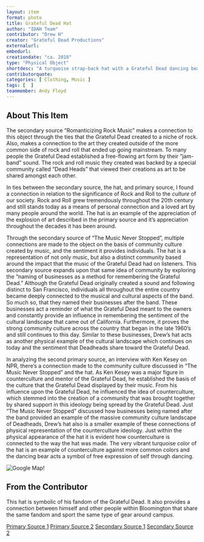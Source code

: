 ```yaml
---
layout: item
format: photo
title: Grateful Dead Hat
author: "IDAH Team"
contributor: "Drew H"
creator: "Grateful Dead Productions"
externalurl: 
embedurl: 
creationdate: "ca. 2018"
type: "Physical Object"
shortdesc: "A turquoise strap-back hat with a Grateful Dead dancing bear on the front "
contributorquote: 
categories: [ Clothing, Music ]
tags: [  ]
teammember: Andy Floyd
---
```


## About This Item

The secondary source “Romanticizing Rock Music” makes a connection to this object through the ties that the Grateful Dead created to a niche of rock. Also, makes a connection to the art they created outside of the more common side of rock and roll that ended up going mainstream. To many people the Grateful Dead established a free-flowing art form by their “jam-band” sound. The rock and roll music they created was backed by a special community called “Dead Heads” that viewed their creations as art to be shared amongst each other. 

In ties between the secondary source, the hat, and primary source, I found a connection in relation to the significance of Rock and Roll to the *culture* of our society. Rock and Roll grew tremendously throughout the 20th century and still stands today as a means of personal connection and a loved art by many people around the world. The hat is an example of the appreciation of the explosion of art described in the primary source and it’s appreciation throughout the decades it has been around.

Through the secondary source of “The Music Never Stopped”, multiple connections are made to the object on the basis of community culture created by music, and the sentiment it provides individuals. The hat is a representation of not only music, but also a distinct community based around the impact that the music of the Grateful Dead had on listeners. This secondary source expands upon that same idea of community by exploring the “naming of businesses as a method for remembering the Grateful Dead.” Although the Grateful Dead originally created a sound and following distinct to San Francisco, individuals all throughout the entire country became deeply connected to the musical and cultural aspects of the band. So much so, that they named their businesses after the band. These businesses act a reminder of what the Grateful Dead meant to the owners and constantly provide an influence in remembering the sentiment of the cultural landscape that came out of California. Furthermore, it proves the strong community culture across the country that began in the late 1960’s and still continues to this day. Similar to these businesses, Drew’s hat acts as another physical example of the cultural landscape which continues on today and the sentiment that Deadheads share toward the Grateful Dead.

In analyzing the second primary source, an interview with Ken Kesey on NPR, there’s a connection made to the community culture discussed in “The Music Never Stopped” and the hat. As Ken Kesey was a major figure in counterculture and mentor of the Grateful Dead, he established the basis of the culture that the Grateful Dead displayed by their music. From his influence upon the Grateful Dead, he influenced the idea of counterculture, which stemmed into the creation of a community that was brought together by shared support in this ideology being spread by the Grateful Dead. Just “The Music Never Stopped” discussed how businesses being named after the band provided an example of the massive community culture landscape of Deadheads, Drew’s hat also is a smaller example of these connections of physical representation of the counterculture ideology. Just within the physical appearance of the hat it is evident how counterculture is connected to the way the hat was made. The very vibrant turquoise color of the hat is an example of counterculture against more common colors and the dancing bear acts a symbol of free expression of self through dancing.

![Google Map](/H301HistoryHarvest/assets/images/Maps.png)!

## From the Contributor

This hat is symbolic of his fandom of the Grateful Dead. It also provides a connection between himself and other people within Bloomington that share the same fandom and sport the same type of gear around campus.
 
[Primary Source 1](http://webapp1.dlib.indiana.edu/findingaids/view?brand=general&docId=InU-Ar-VAA8140.xml&chunk.id=d1e93&text1=Rock%20and%20Roll&startDoc=1)
[Primary Source 2](https://www.npr.org/templates/transcript/transcript.php?storyId=139259106)
[Secondary Source 1](www.jstor.org/stable/3333411)
[Secondary Source 2](https://www.researchgate.net/publication/312047097_The_music_never_stopped_naming_businesses_as_a_method_for_remembering_the_Grateful_Dead)
